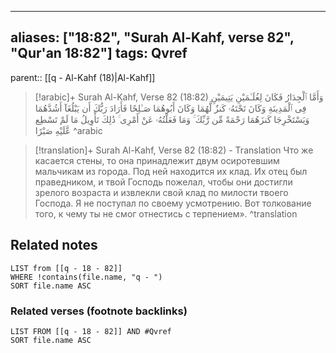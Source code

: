 
---
aliases: ["18:82", "Surah Al-Kahf, verse 82", "Qur'an 18:82"]
tags: Qvref
---

parent:: [[q - Al-Kahf (18)|Al-Kahf]]

> [!arabic]+ Surah Al-Kahf, Verse 82 (18:82)
> <span class="quran-arabic">وَأَمَّا ٱلْجِدَارُ فَكَانَ لِغُلَـٰمَيْنِ يَتِيمَيْنِ فِى ٱلْمَدِينَةِ وَكَانَ تَحْتَهُۥ كَنزٌ لَّهُمَا وَكَانَ أَبُوهُمَا صَـٰلِحًا فَأَرَادَ رَبُّكَ أَن يَبْلُغَآ أَشُدَّهُمَا وَيَسْتَخْرِجَا كَنزَهُمَا رَحْمَةً مِّن رَّبِّكَ ۚ وَمَا فَعَلْتُهُۥ عَنْ أَمْرِى ۚ ذَٰلِكَ تَأْوِيلُ مَا لَمْ تَسْطِع عَّلَيْهِ صَبْرًا</span>
^arabic

> [!translation]+ Surah Al-Kahf, Verse 82 (18:82) - Translation
> Что же касается стены, то она принадлежит двум осиротевшим мальчикам из города. Под ней находится их клад. Их отец был праведником, и твой Господь пожелал, чтобы они достигли зрелого возраста и извлекли свой клад по милости твоего Господа. Я не поступал по своему усмотрению. Вот толкование того, к чему ты не смог отнестись с терпением».
^translation



## Related notes
```dataview
LIST from [[q - 18 - 82]]
WHERE !contains(file.name, "q - ")
SORT file.name ASC
```

### Related verses (footnote backlinks)
```dataview
LIST FROM [[q - 18 - 82]] AND #Qvref
SORT file.name ASC
```

